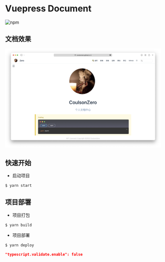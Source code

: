 # Vuepress Document


![npm](https://img.shields.io/npm/v/vuepress-plugin-auto-sidebar)
## 文档效果

![display](./display.png)

## 快速开始

- 启动项目

```sh
$ yarn start
```

## 项目部署

- 项目打包

```sh
$ yarn build
```

- 项目部署

```sh
$ yarn deploy
```


```json
"typescript.validate.enable": false
```